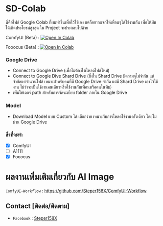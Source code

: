 # SD-Colab
นี่คือไฟล์ Google Colab ที่ผมทำขึ้นเพื่อไว้ใช้เอง แต่ก็อยากแจกให้เพื่อนๆได้ใช้งานกัน เพื่อให้มันได้เกิดประโยชน์สูงสุด
ใน Project จะประกอบไปด้วย

ComfyUI (Beta) : [![Open In Colab](https://colab.research.google.com/assets/colab-badge.svg)](https://colab.research.google.com/github/Steper158X/SD-Colab/blob/main/%5Bsteper158x%5Dcomfyui.ipynb)

Fooocus (Beta) : [![Open In Colab](https://colab.research.google.com/assets/colab-badge.svg)](https://colab.research.google.com/github/Steper158X/SD-Colab/blob/main/%5Bsteper158x%5DFooocus.ipynb)


### Google Drive
 
- Connect to Google Drive (เพื่อไม่ต้องให้โหลดไฟล์ใหม่)
- Connect to Google Dive Shard Drive (ซึ่งใน Shard Drive มีความจุไม่จำกัน แต่จำกัดแค่จำนวนไฟล์ เหมาะสำหรับคนที่มี Google Drive จำกัด แต่มี Shard Drive เอาไว้ใช้งาน ไม่ว่าจะเป็นใช้งานคนเดียวหรือใช้งานกับเพื่อนหรือคนในทีม)
- เพิ่มโฟเดอร์ path สำหรับการจัดระเบียบ folder ภายใน Google Drive

### Model
-  Download Model แบบ Custom ได้ เลือกง่าย เหมาะกับการโหลดใช้งานครั้งเดียว โดยไม่ผ่าน Google Drive

### สิ่งที่จะทำ
- [x] ComfyUI
- [ ] A1111
- [x] Fooocus

# ผลงานเพิ่มเติมเกี่ยวกับ AI Image
`ComfyUI-Workflow` : <https://github.com/Steper158X/ComfyUI-Workflow>

## Contact [ติดต่อ/ติดตาม]

- `Facebook` : [Steper158X](https://www.facebook.com/steper158x)
